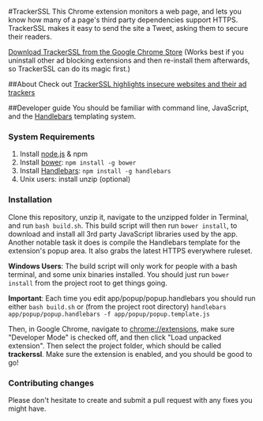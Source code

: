 #TrackerSSL
This Chrome extension monitors a web page, and lets you know how many of a page's third party dependencies support HTTPS. TrackerSSL makes it easy to send the site a Tweet, asking them to secure their readers.

[Download TrackerSSL from the Google Chrome Store](https://chrome.google.com/webstore/detail/tracker-ssl/hgoabgkpjcbliklekfgepfdlmcnkjnao) (Works best if you uninstall other ad blocking extensions and then re-install them afterwards, so TrackerSSL can do its magic first.)

##About
Check out [TrackerSSL highlights insecure websites and their ad trackers](https://citizenlab.org/2015/01/trackerssl/)

##Developer guide
You should be familiar with command line, JavaScript, and the [Handlebars](http://handlebarsjs.com/) templating system.

### System Requirements
1. Install [node.js](http://nodejs.org/) & npm
2. Install [bower](http://bower.io): `npm install -g bower`
3. Install [Handlebars](http://handlebarsjs.com/): `npm install -g handlebars`
4. Unix users: install unzip (optional)

### Installation
Clone this repository, unzip it, navigate to the unzipped folder in Terminal, and run `bash build.sh`. This build script will then run `bower install`, to download and install all 3rd party JavaScript libraries used by the app. Another notable task it does is compile the Handlebars template for the extension's popup area. It also grabs the latest HTTPS everywhere ruleset.

**Windows Users**: The build script will only work for people with a bash terminal, and some unix binaries installed. You should just run `bower install` from the project root to get things going.

**Important**: Each time you edit app/popup/popup.handlebars you should run either `bash build.sh` or (from the project root directory) `handlebars app/popup/popup.handlebars -f app/popup/popup.template.js`

Then, in Google Chrome, navigate to [chrome://extensions](chrome://extensions), make sure "Developer Mode" is checked off, and then click "Load unpacked extension". Then select the project folder, which should be called **trackerssl**. Make sure the extension is enabled, and you should be good to go!

### Contributing changes
Please don't hesitate to create and submit a pull request with any fixes you might have.